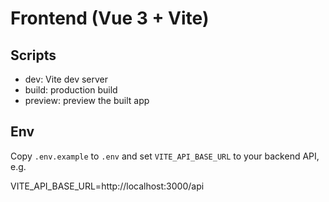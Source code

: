 # Frontend (Vue 3 + Vite)

## Scripts
- dev: Vite dev server
- build: production build
- preview: preview the built app

## Env
Copy `.env.example` to `.env` and set `VITE_API_BASE_URL` to your backend API, e.g.

VITE_API_BASE_URL=http://localhost:3000/api
